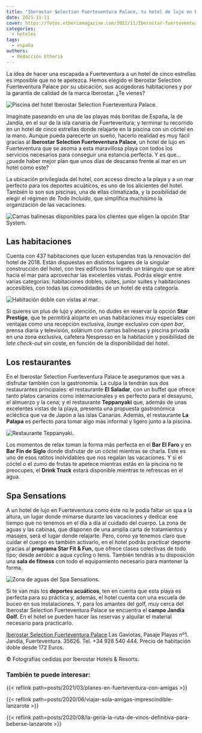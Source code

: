 ```yaml
---
title: "Iberostar Selection Fuerteventura Palace, tu hotel de lujo en Fuerteventura"
date: 2021-11-11
cover: https://fotos.etheriamagazine.com/2021/11/Iberostar-fuerteventura-piscina.jpg
categories: 
  - hoteles
tags: 
  - españa
authors: 
  - Redacción Etheria
---
```


La idea de hacer una escapada a Fuerteventura a un hotel de cinco estrellas es imposible que no te apetezca. Hemos elegido el Iberostar Selection Fuerteventura Palace por su ubicación, sus acogedoras habitaciones y por la garantía de calidad de la marca Iberostar. ¿Te vienes?

![Piscina del hotel Iberostar Selection Fuerteventura Palace.](https://fotos.etheriamagazine.com/2021/11/Iberostar-fuerteventura-piscina-edited.jpg "Piscina del hotel Iberostar Selection Fuerteventura Palace.")

Imagínate paseando en una de las playas más bonitas de España, la de Jandía, en el sur 
de la isla canaria de Fuerteventura; y terminar tu recorrido en un hotel de cinco 
estrellas donde relajarte en la piscina con un cóctel en la mano. Aunque pueda parecerte 
un sueño, hacerlo realidad es muy fácil gracias al **Iberostar Selection Fuerteventura 
Palace**, un hotel de lujo en Fuerteventura que se asoma a esta maravillosa playa con 
todos los servicios necesarios para conseguir una estancia perfecta. Y es que... ¿puede 
haber mejor plan que unos días de descanso frente al mar en un hotel como este? 

La ubicación privilegiada del hotel, con acceso directo a la playa y a un mar perfecto 
para los deportes acuáticos, es uno de los alicientes del hotel. También lo son sus 
piscinas, una de ellas climatizada, y la posibilidad de elegir el régimen de _Todo 
Incluido_, que simplifica muchísimo la organización de las vacaciones. 

![Camas balinesas disponibles para los clientes que eligen la opción Star System.](https://fotos.etheriamagazine.com/2021/11/Iberostar-fuerteventura-cama-balinesa.jpg "Camas balinesas disponibles para los clientes que eligen la opción Star System.")

## Las habitaciones

Cuenta con 437 habitaciones que lucen estupendas tras la renovación del hotel de 2018. 
Están dispuestas en distintos lugares de la singular construcción del hotel, con tres 
edificios formando un triángulo que se abre hacia el mar para aprovechar las excelentes 
vistas. Podrás elegir entre varias categorías: habitaciones dobles, suites, junior 
suites y habitaciones accesibles, con todas las comodidades de un hotel de esta 
categoría. 

![Habitación doble con vistas al mar.](https://fotos.etheriamagazine.com/2021/11/Iberostar-fuerteventura-doble-vista-mar.jpg "Habitación doble con vistas al mar.")

Si quieres un plus de lujo y atención, no dudes en reservar la opción **Star Prestige**, 
que te permitirá alojarte en unas habitaciones muy especiales con ventajas como una 
recepción exclusiva, _lounge_ exclusivo con _open bar_, prensa diaria y televisión, 
solárium con camas balinesas y piscina privada en una zona exclusiva, cafetera Nespresso 
en la habitación y posibilidad de _late check-out_ sin coste, en función de la 
disponibilidad del hotel. 

## Los restaurantes

En el Iberostar Selection Fuerteventura Palace te aseguramos que vas a disfrutar también 
con la gastronomía. La culpa la tendrán sus dos restaurantes principales: el restaurante 
**El Saladar**, con un buffet que ofrece tanto platos canarios como internacionales y es 
perfecto para el desayuno, el almuerzo y la cena; y el restaurante **Teppanyaki** que, 
además de unas excelentes vistas de la playa, presenta una propuesta gastronómica 
ecléctica que va de Japón a las islas Canarias. Además, el restaurante **La Palapa** es 
perfecto para tomar algo más informal y ligero junto a la piscina. 

![Restaurante Teppanyaki.](https://fotos.etheriamagazine.com/2021/11/Iberostar-fuerteventura-teppanyaki-edited.jpg "Restaurante Teppanyaki.")

Los momentos de relax toman la forma más perfecta en el **Bar El Faro** y en **Bar Fin 
de Siglo** donde disfrutar de un cóctel mientras se charla. Este es uno de esos ratitos 
inolvidables que nos regalan las vacaciones. Y si el cóctel o el zumo de frutas te 
apetece mientras estás en la piscina no te preocupes, el **Drink Truck** estará 
disponible mientras te refrescas en el agua. 

## Spa Sensations

A un hotel de lujo en Fuerteventura como éste no le podía faltar un spa a la altura, un 
lugar donde mimarse durante las vacaciones y dedicar ese tiempo que no tenemos en el día 
a día al cuidado del cuerpo. La zona de aguas y las cabinas, que disponen de una amplia 
carta de tratamientos y masajes, será el lugar donde relajarte. Pero, como ya tenemos 
claro que cuidar el cuerpo es también activarlo, en el hotel podrás practicar deporte 
gracias al **programa Star Fit & Fun**, que ofrece clases colectivas de todo tipo; desde 
aeróbic a aqua cycling o tenis. También tendrás a tu disposición una **sala de fitness** 
con todo el equipamiento necesario para mantener la forma. 

![Zona de aguas del Spa Sensations.](https://fotos.etheriamagazine.com/2021/11/Iberostar-fuerteventura-spa.jpg "Zona de aguas del Spa Sensations.")

Si te van más los **deportes acuáticos**, ten en cuenta que esta playa es perfecta para 
su práctica y, además, el hotel cuenta con una escuela de buceo en sus instalaciones. Y, 
para los amantes del golf, muy cerca del Iberostar Selection Fuerteventura Palace se 
encuentra el **campo Jandía Golf.** En el hotel se pueden hacer las reservas y alquilar 
el material necesario para practicarlo. 

[Iberostar Selection Fuerteventura 
Palace](https://www.iberostar.com/hoteles/fuerteventura/iberostar-fuerteventura-palace) 
Las Gaviotas, Pasaje Playas nº1. Jandía, Fuerteventura. 35626. Tel. +34 928 540 444. 
Precio de habitación doble desde 172 Euros. 

© Fotografías cedidas por Iberostar Hotels & Resorts. 

### También te puede interesar:

{{< reflink path=posts/2021/03/planes-en-fuerteventura-con-amigas >}} 

{{< reflink path=posts/2020/06/viajar-sola-amigas-imprescindible-lanzarote >}} 

{{< reflink 
path=posts/2020/08/la-geria-la-ruta-de-vinos-definitiva-para-beberse-lanzarote >}}
